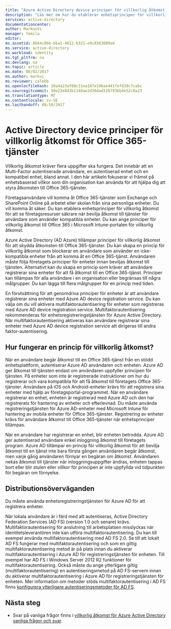 ```yaml
---
title: "Azure Active Directory device principer för villkorlig åtkomst för Office 365-tjänster | Microsoft Docs"
description: "Läs mer om hur du etablerar enhetsprinciper för villkorlig åtkomst för att se företagsresurser mer säkert, samtidigt som användaren efterlevnad och komma åt tjänster."
services: active-directory
documentationcenter: 
author: MarkusVi
manager: femila
editor: 
ms.assetid: 8664c0bb-bba1-4012-b321-e9c8363080a0
ms.service: active-directory
ms.workload: identity
ms.tgt_pltfrm: na
ms.devlang: na
ms.topic: article
ms.date: 08/02/2017
ms.author: markvi
ms.reviewer: calebb
ms.openlocfilehash: 10a4a23af08c31ea107e196ae441fefd39c7cabc
ms.sourcegitcommit: 50e23e8d3b1148ae2d36dad3167936b4e52c8a23
ms.translationtype: MT
ms.contentlocale: sv-SE
ms.lasthandoff: 08/18/2017
---
```

# <a name="active-directory-conditional-access-device-policies-for-office-365-services"></a>Active Directory device principer för villkorlig åtkomst för Office 365-tjänster

Villkorlig åtkomst kräver flera uppgifter ska fungera. Det innebär att en Multi-Factor autentiserade användare, en autentiserad enhet och en kompatibel enhet, bland annat. I den här artikeln fokuserar vi främst på enhetsbaserad villkor som din organisation kan använda för att hjälpa dig att styra åtkomsten till Office 365-tjänster. 

Företagsanvändare vill komma åt Office 365-tjänster som Exchange och SharePoint Online på arbetet eller skolan från sina personliga enheter. Du vill komma åt säker. Du kan etablera enhetsprinciper för villkorlig åtkomst för att se företagsresurser säkrare när bevilja åtkomst till tjänster för användare som använder kompatibla enheter. Du kan ange principer för villkorlig åtkomst till Office 365 i Microsoft Intune-portalen för villkorlig åtkomst.

Azure Active Directory (AD Azure) tillämpar principer för villkorlig åtkomst för att skydda åtkomsten till Office 365-tjänster. Du kan skapa en princip för villkorlig åtkomst som blockerar en användare som använder en icke-kompatibla enheter från att komma åt en Office 365-tjänst. Användaren måste följa företagets principer för enheter innan beviljas åtkomst till tjänsten. Alternativt kan du skapa en princip som kräver att användare registrerar sina enheter för att få åtkomst till en Office 365-tjänst. Principer kan tillämpas för alla användare i en organisation eller begränsas till några målgrupper. Du kan lägga till flera målgrupper för en princip med tiden.

En förutsättning för att genomdriva principer för enheter är att användare registrerar sina enheter med Azure AD device registration service. Du kan välja om du vill aktivera multifaktorautentisering för enheter som registreras med Azure AD device registration service. Multifaktorautentisering rekommenderas för enhetsregistreringstjänsten för Azure Active Directory. När multifaktorautentisering aktiveras kan användare registrerar sina enheter med Azure AD device registration service att dirigeras till andra faktor-autentisering.

## <a name="how-does-a-conditional-access-policy-work"></a>Hur fungerar en princip för villkorlig åtkomst?

När en användare begär åtkomst till en Office 365-tjänst från en stödd enhetsplattform, autentiserar Azure AD användaren och enheten. Azure AD ger åtkomst till tjänsten endast om användaren uppfyller principen för tjänsten. På enheter som inte är registrerade instruktioner om hur du registrerar och vara kompatibla för att få åtkomst till företagets Office 365-tjänster. Användare på iOS och Android-enheter krävs för att registrera sina enheter med hjälp av företagsportal-programmet. När en användare registrerar en enhet, enheten är registrerad med Azure AD och den har registrerats för hantering av enheter och efterlevnad. Du måste använda registreringstjänsten för Azure AD-enheter med Microsoft Intune för hantering av mobila enheter för Office 365-tjänster. Registrering av enheter krävs för användare åtkomst till Office 365-tjänster när enhetsprinciper tillämpas.

När en användare har registrerar en enhet, blir enheten betrodda. Azure AD ger autentiserad användare enkel inloggning åtkomst till företagets program. Azure AD tillämpar en princip för villkorlig åtkomst för att bevilja åtkomst till en tjänst inte bara första gången användaren begär åtkomst, men varje gång användaren förnyar en begäran om åtkomst. Användaren nekas åtkomst till tjänster när inloggningsuppgifter ändras, enheten tappas bort eller blir stulen eller villkor för principen är inte uppfyllda vid tidpunkten för begäran om förnyelse.

## <a name="deployment-considerations"></a>Distributionsöverväganden

Du måste använda enhetsregistreringstjänsten för Azure AD för att registrera enheter.

När lokala användare är i färd med att autentiseras, Active Directory Federation Services (AD FS) (version 1.0 och senare) krävs. Multifaktorautentisering för anslutning till arbetsplatsen misslyckas när identitetsleverantören inte kan utföra multifaktorautentisering. Du kan till exempel använda multifaktorautentisering med AD FS 2.0. Se till att lokalt AD FS fungerar med multifaktorautentisering och som en giltig multifaktorautentisering metod är på plats innan du aktiverar multifaktorautentisering i Azure AD för registreringstjänsten för enheten. Till exempel har AD FS i Windows Server 2012 R2 funktioner för multifaktorautentisering. Också måste du ange ytterligare giltig (multifaktorautentisering) en autentiseringsmetod på AD FS-servern innan du aktiverar multifaktorautentisering i Azure AD för registreringstjänsten för enheten. Mer information om metoder stöds multifaktorautentisering i AD FS finns [konfigurera ytterligare autentiseringsmetoder för AD FS](/windows-server/identity/ad-fs/operations/configure-additional-authentication-methods-for-ad-fs).

## <a name="next-steps"></a>Nästa steg

*   Svar på vanliga frågor finns i [villkorlig åtkomst för Azure Active Directory vanliga frågor och svar](active-directory-conditional-faqs.md).
